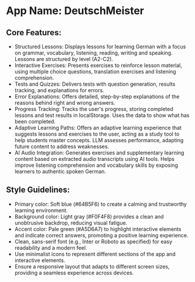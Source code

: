 # **App Name**: DeutschMeister

## Core Features:

- Structured Lessons: Displays lessons for learning German with a focus on grammar, vocabulary, listening, reading, writing and speaking. Lessons are structured by level (A2-C2).
- Interactive Exercises: Presents exercises to reinforce lesson material, using multiple choice questions, translation exercises and listening comprehension.
- Tests and Quizzes: Delivers tests with question generation, results tracking, and explanations for errors.
- Error Explanations: Offers detailed, step-by-step explanations of the reasons behind right and wrong answers.
- Progress Tracking: Tracks the user's progress, storing completed lessons and test results in localStorage. Uses the data to show what has been completed.
- Adaptive Learning Paths: Offers an adaptive learning experience that suggests lessons and exercises to the user, acting as a study tool to help students master concepts. LLM assesses performance, adapting future content to address weaknesses.
- AI Audio Integration: Generates exercises and supplementary learning content based on extracted audio transcripts using AI tools. Helps improve listening comprehension and vocabulary skills by exposing learners to authentic spoken German.

## Style Guidelines:

- Primary color: Soft blue (#64B5F6) to create a calming and trustworthy learning environment.
- Background color: Light gray (#F0F4F8) provides a clean and unobtrusive backdrop, reducing visual fatigue.
- Accent color: Pale green (#A5D6A7) to highlight interactive elements and indicate correct answers, promoting a positive learning experience.
- Clean, sans-serif font (e.g., Inter or Roboto as specified) for easy readability and a modern feel.
- Use minimalist icons to represent different sections of the app and interactive elements.
- Ensure a responsive layout that adapts to different screen sizes, providing a seamless experience across devices.